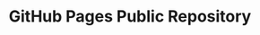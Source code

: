 ---
layout: default
title: GitHub Pages Public Repository
nav_order: 5
description: GitHub - documentation and publishing
permalink: /
---